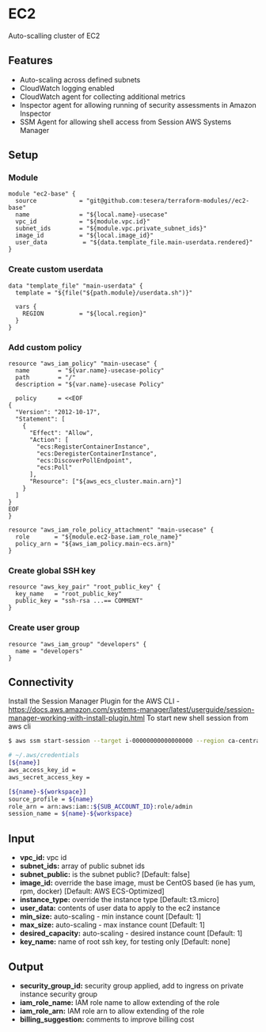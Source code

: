 # EC2
Auto-scalling cluster of EC2

## Features
- Auto-scaling across defined subnets
- CloudWatch logging enabled
- CloudWatch agent for collecting additional metrics
- Inspector agent for allowing running of security assessments in Amazon Inspector
- SSM Agent for allowing shell access from Session AWS Systems Manager

## Setup

### Module
```hcl-terraform
module "ec2-base" {
  source            = "git@github.com:tesera/terraform-modules//ec2-base"
  name              = "${local.name}-usecase"
  vpc_id            = "${module.vpc.id}"
  subnet_ids        = "${module.vpc.private_subnet_ids}"
  image_id          = "${local.image_id}"
  user_data          = "${data.template_file.main-userdata.rendered}"
}
```

### Create custom userdata
```hcl-terraform
data "template_file" "main-userdata" {
  template = "${file("${path.module}/userdata.sh")}"

  vars {
    REGION          = "${local.region}"
  }
}
```

### Add custom policy
```hcl-terraform
resource "aws_iam_policy" "main-usecase" {
  name        = "${var.name}-usecase-policy"
  path        = "/"
  description = "${var.name}-usecase Policy"

  policy      = <<EOF
{
  "Version": "2012-10-17",
  "Statement": [
    {
      "Effect": "Allow",
      "Action": [
        "ecs:RegisterContainerInstance",
        "ecs:DeregisterContainerInstance",
        "ecs:DiscoverPollEndpoint",
        "ecs:Poll"
      ],
      "Resource": ["${aws_ecs_cluster.main.arn}"]
    }
  ]
}
EOF
}

resource "aws_iam_role_policy_attachment" "main-usecase" {
  role       = "${module.ec2-base.iam_role_name}"
  policy_arn = "${aws_iam_policy.main-ecs.arn}"
}
```

### Create global SSH key
```hcl-terraform
resource "aws_key_pair" "root_public_key" {
  key_name   = "root_public_key"
  public_key = "ssh-rsa ...== COMMENT"
}
```

### Create user group
```hcl-terraform
resource "aws_iam_group" "developers" {
  name = "developers"
}
```

## Connectivity
Install the Session Manager Plugin for the AWS CLI - https://docs.aws.amazon.com/systems-manager/latest/userguide/session-manager-working-with-install-plugin.html
To start new shell session from aws cli
```bash
$ aws ssm start-session --target i-00000000000000000 --region ca-central-1 --profile default

# ~/.aws/credentials
[${name}]
aws_access_key_id = 
aws_secret_access_key = 

[${name}-${workspace}]
source_profile = ${name}
role_arn = arn:aws:iam::${SUB_ACCOUNT_ID}:role/admin
session_name = ${name}-${workspace}
```

## Input
- **vpc_id:** vpc id
- **subnet_ids:** array of public subnet ids
- **subnet_public:** is the subnet public? [Default: false]
- **image_id:** override the base image, must be CentOS based (ie has yum, rpm, docker) [Default: AWS ECS-Optimized]
- **instance_type:** override the instance type [Default: t3.micro]
- **user_data:** contents of user data to apply to the ec2 instance
- **min_size:** auto-scaling - min instance count [Default: 1]
- **max_size:** auto-scaling - max instance count [Default: 1]
- **desired_capacity:** auto-scaling - desired instance count [Default: 1]
- **key_name:** name of root ssh key, for testing only [Default: none]

## Output
- **security_group_id:** security group applied, add to ingress on private instance security group
- **iam_role_name:** IAM role name to allow extending of the role
- **iam_role_arn:** IAM role arn to allow extending of the role
- **billing_suggestion:** comments to improve billing cost

